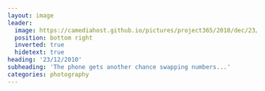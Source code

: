 ```yaml
---
layout: image
leader:
  image: https://camediahost.github.io/pictures/project365/2010/dec/23/231210.jpg
  position: bottom right
  inverted: true
  hidetext: true
heading: '23/12/2010'
subheading: 'The phone gets another chance swapping numbers...'
categories: photography
---
```

